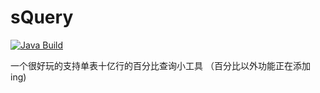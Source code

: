 # sQuery

[![Java Build](https://github.com/ousheobin/sQuery/actions/workflows/maven.yml/badge.svg)](https://github.com/ousheobin/sQuery/actions/workflows/maven.yml)

一个很好玩的支持单表十亿行的百分比查询小工具 （百分比以外功能正在添加 ing)
